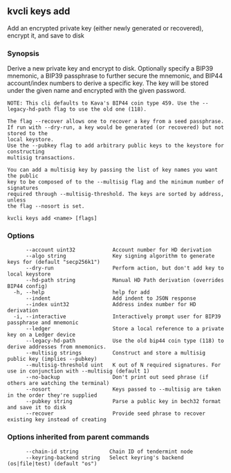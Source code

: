 <!--
title: add
-->
## kvcli keys add

Add an encrypted private key (either newly generated or recovered), encrypt it, and save to disk

### Synopsis

Derive a new private key and encrypt to disk.
	Optionally specify a BIP39 mnemonic, a BIP39 passphrase to further secure the mnemonic,
	and BIP44 account/index numbers to derive a specific key. The key will be stored under the given name
	and encrypted with the given password.

	NOTE: This cli defaults to Kava's BIP44 coin type 459. Use the --legacy-hd-path flag to use the old one (118).

	The flag --recover allows one to recover a key from a seed passphrase.
	If run with --dry-run, a key would be generated (or recovered) but not stored to the
	local keystore.
	Use the --pubkey flag to add arbitrary public keys to the keystore for constructing
	multisig transactions.

	You can add a multisig key by passing the list of key names you want the public
	key to be composed of to the --multisig flag and the minimum number of signatures
	required through --multisig-threshold. The keys are sorted by address, unless
	the flag --nosort is set.
	

```
kvcli keys add <name> [flags]
```

### Options

```
      --account uint32            Account number for HD derivation
      --algo string               Key signing algorithm to generate keys for (default "secp256k1")
      --dry-run                   Perform action, but don't add key to local keystore
      --hd-path string            Manual HD Path derivation (overrides BIP44 config)
  -h, --help                      help for add
      --indent                    Add indent to JSON response
      --index uint32              Address index number for HD derivation
  -i, --interactive               Interactively prompt user for BIP39 passphrase and mnemonic
      --ledger                    Store a local reference to a private key on a Ledger device
      --legacy-hd-path            Use the old bip44 coin type (118) to derive addresses from mnemonics.
      --multisig strings          Construct and store a multisig public key (implies --pubkey)
      --multisig-threshold uint   K out of N required signatures. For use in conjunction with --multisig (default 1)
      --no-backup                 Don't print out seed phrase (if others are watching the terminal)
      --nosort                    Keys passed to --multisig are taken in the order they're supplied
      --pubkey string             Parse a public key in bech32 format and save it to disk
      --recover                   Provide seed phrase to recover existing key instead of creating
```

### Options inherited from parent commands

```
      --chain-id string          Chain ID of tendermint node
      --keyring-backend string   Select keyring's backend (os|file|test) (default "os")
```

